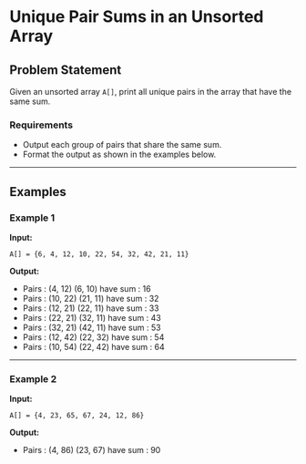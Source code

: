# Unique Pair Sums in an Unsorted Array

## Problem Statement

Given an unsorted array `A[]`, print all unique pairs in the array that have the same sum.

### Requirements

- Output each group of pairs that share the same sum.
- Format the output as shown in the examples below.

---

## Examples

### Example 1

**Input:**

```A[] = {6, 4, 12, 10, 22, 54, 32, 42, 21, 11}```

**Output:**

- Pairs : (4, 12) (6, 10) have sum : 16
- Pairs : (10, 22) (21, 11) have sum : 32
- Pairs : (12, 21) (22, 11) have sum : 33
- Pairs : (22, 21) (32, 11) have sum : 43
- Pairs : (32, 21) (42, 11) have sum : 53
- Pairs : (12, 42) (22, 32) have sum : 54
- Pairs : (10, 54) (22, 42) have sum : 64

---

### Example 2

**Input:**

```A[] = {4, 23, 65, 67, 24, 12, 86}```

**Output:**

- Pairs : (4, 86) (23, 67) have sum : 90
